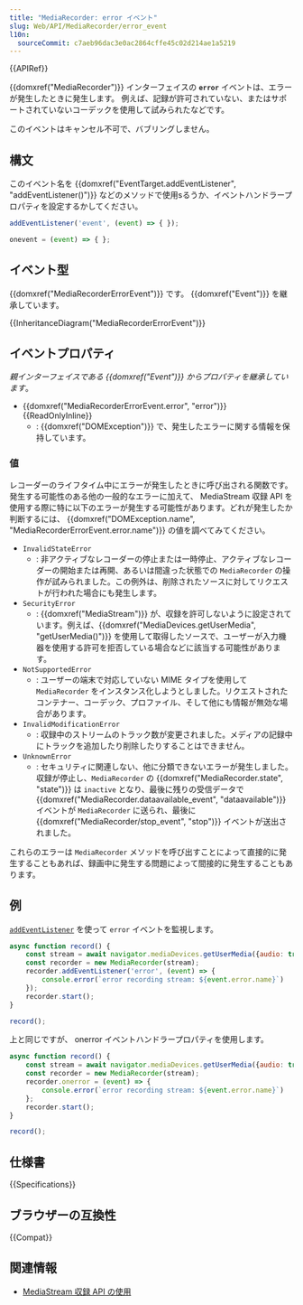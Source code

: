 ```yaml
---
title: "MediaRecorder: error イベント"
slug: Web/API/MediaRecorder/error_event
l10n:
  sourceCommit: c7aeb96dac3e0ac2864cffe45c02d214ae1a5219
---
```


{{APIRef}}

{{domxref("MediaRecorder")}} インターフェイスの **`error`** イベントは、エラーが発生したときに発生します。 例えば、記録が許可されていない、またはサポートされていないコーデックを使用して試みられたなどです。

このイベントはキャンセル不可で、バブリングしません。

## 構文

このイベント名を {{domxref("EventTarget.addEventListener", "addEventListener()")}} などのメソッドで使用sるうか、イベントハンドラープロパティを設定するかしてください。

```js
addEventListener('event', (event) => { });

onevent = (event) => { };
```

## イベント型

{{domxref("MediaRecorderErrorEvent")}} です。 {{domxref("Event")}} を継承しています。

{{InheritanceDiagram("MediaRecorderErrorEvent")}}

## イベントプロパティ

_親インターフェイスである {{domxref("Event")}} からプロパティを継承しています_。

- {{domxref("MediaRecorderErrorEvent.error", "error")}} {{ReadOnlyInline}}
  - : {{domxref("DOMException")}} で、発生したエラーに関する情報を保持しています。

### 値

レコーダーのライフタイム中にエラーが発生したときに呼び出される関数です。発生する可能性のある他の一般的なエラーに加えて、 MediaStream 収録 API を使用する際に特に以下のエラーが発生する可能性があります。どれが発生したか判断するには、 {{domxref("DOMException.name", "MediaRecorderErrorEvent.error.name")}} の値を調べてみてください。

- `InvalidStateError`
  - : 非アクティブなレコーダーの停止または一時停止、アクティブなレコーダーの開始または再開、あるいは間違った状態での `MediaRecorder` の操作が試みられました。この例外は、削除されたソースに対してリクエストが行われた場合にも発生します。
- `SecurityError`
  - : {{domxref("MediaStream")}} が、収録を許可しないように設定されています。例えば、{{domxref("MediaDevices.getUserMedia", "getUserMedia()")}} を使用して取得したソースで、ユーザーが入力機器を使用する許可を拒否している場合などに該当する可能性があります。
- `NotSupportedError`
  - : ユーザーの端末で対応していない MIME タイプを使用して `MediaRecorder` をインスタンス化しようとしました。リクエストされたコンテナー、コーデック、プロファイル、そして他にも情報が無効な場合があります。
- `InvalidModificationError`
  - : 収録中のストリームのトラック数が変更されました。メディアの記録中にトラックを追加したり削除したりすることはできません。
- `UnknownError`
  - : セキュリティに関連しない、他に分類できないエラーが発生しました。
収録が停止し、`MediaRecorder` の {{domxref("MediaRecorder.state", "state")}} は `inactive` となり、最後に残りの受信データで {{domxref("MediaRecorder.dataavailable_event", "dataavailable")}} イベントが `MediaRecorder` に送られ、最後に {{domxref("MediaRecorder/stop_event", "stop")}} イベントが送出されました。

これらのエラーは `MediaRecorder` メソッドを呼び出すことによって直接的に発生することもあれば、録画中に発生する問題によって間接的に発生することもあります。

## 例

[`addEventListener`](/ja/docs/Web/API/EventTarget/addEventListener) を使って `error` イベントを監視します。

```js
async function record() {
    const stream = await navigator.mediaDevices.getUserMedia({audio: true});
    const recorder = new MediaRecorder(stream);
    recorder.addEventListener('error', (event) => {
        console.error(`error recording stream: ${event.error.name}`)
    });
    recorder.start();
}

record();
```

上と同じですが、 onerror イベントハンドラープロパティを使用します。

```js
async function record() {
    const stream = await navigator.mediaDevices.getUserMedia({audio: true});
    const recorder = new MediaRecorder(stream);
    recorder.onerror = (event) => {
        console.error(`error recording stream: ${event.error.name}`)
    };
    recorder.start();
}

record();
```

## 仕様書

{{Specifications}}

## ブラウザーの互換性

{{Compat}}

## 関連情報

- [MediaStream 収録 API の使用](/ja/docs/Web/API/MediaStream_Recording_API/Using_the_MediaStream_Recording_API)
